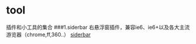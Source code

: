 # tool
插件和小工具的集合
###1.siderbar
右悬浮窗插件，兼容ie6、ie6+以及各大主流游览器（chrome,ff,360..）
[siderbar](https://github.com/luuck/tool/tree/master/siderbar)

